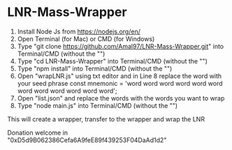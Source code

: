 # LNR-Mass-Wrapper

1) Install Node Js from https://nodejs.org/en/
2) Open Terminal (for Mac) or CMD (for Windows)
3) Type "git clone https://github.com/Amal97/LNR-Mass-Wrapper.git" into Terminal/CMD (without the "") 
4) Type "cd LNR-Mass-Wrapper" into Terminal/CMD (without the "") 
5) Type "npm install" into Terminal/CMD (without the "") 
6) Open "wrapLNR.js" using txt editor and in Line 8 replace the word with your seed phrase
  const mnemonic = 'word word word word word word word word word word word word';
7) Open "list.json" and replace the words with the words you want to wrap
8) Type "node main.js" into Terminal/CMD (without the "")

This will create a wrapper, transfer to the wrapper and wrap the LNR

Donation welcome in "0xD5d9B062386Cefa6A9feE89f439253F04DaAd1d2"
